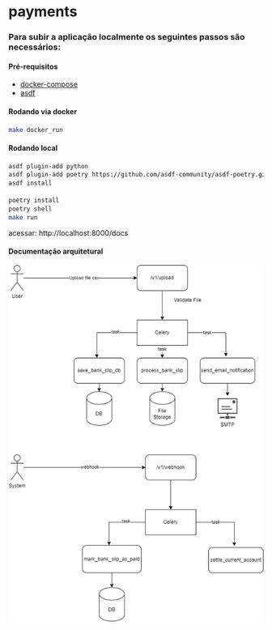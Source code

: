 # payments

### Para subir a aplicação localmente os seguintes passos são necessários:
#### Pré-requisitos
- [docker-compose](https://docs.docker.com/compose/install)
- [asdf](https://asdf-vm.com/guide/getting-started.html)


#### Rodando via docker

```bash
make docker_run

```

#### Rodando local

```bash
asdf plugin-add python
asdf plugin-add poetry https://github.com/asdf-community/asdf-poetry.git
asdf install

poetry install
poetry shell
make run
```

acessar: http://localhost:8000/docs


#### Documentação arquitetural

![Documentação arquitetural](https://github.com/davisnog/payments/blob/main/images/kanastra-payments.drawio.png?raw=true)